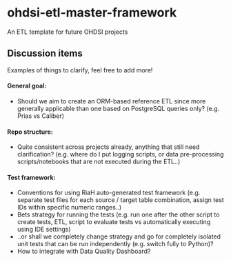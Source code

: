# ohdsi-etl-master-framework
An ETL template for future OHDSI projects

## Discussion items

Examples of things to clarify, feel free to add more!

#### General goal:
- Should we aim to create an ORM-based reference ETL since more generally applicable than one based on PostgreSQL queries only? (e.g. Prias vs Caliber)

#### Repo structure:
- Quite consistent across projects already, anything that still need clarification? (e.g. where do I put logging scripts, or data pre-processing scripts/notebooks that are not executed during the ETL..)

#### Test framework:
- Conventions for using RiaH auto-generated test framework (e.g. separate test files for each source / target table combination, assign test IDs within specific numeric ranges..)
- Bets strategy for running the tests (e.g. run one after the other script to create tests, ETL, script to evaluate tests vs automatically executing using IDE settings)
- ..or shall we completely change strategy and go for completely isolated unit tests that can be run independently (e.g. switch fully to Python)?
- How to integrate with Data Quality Dashboard?

